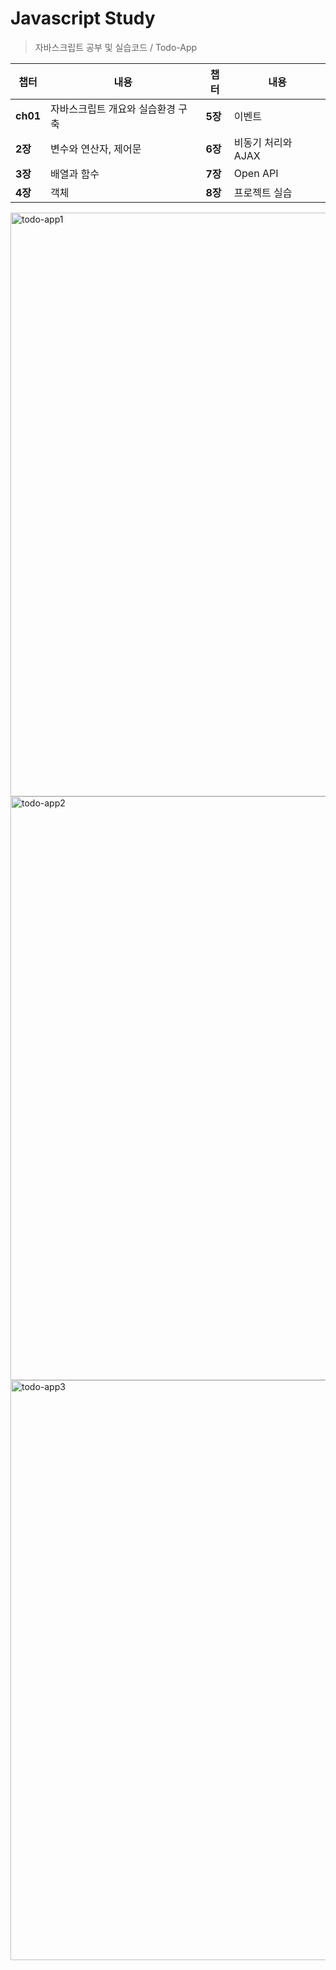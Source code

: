 # Javascript Study
> 자바스크립트 공부 및 실습코드 / Todo-App
> 
| 챕터 | 내용 | 챕터 | 내용 |
|------|------------------------------|------|------------------------------|
| **ch01** | 자바스크립트 개요와 실습환경 구축 | **5장** | 이벤트 |
| **2장** | 변수와 연산자, 제어문 | **6장** | 비동기 처리와 AJAX |
| **3장** | 배열과 함수 | **7장** | Open API |
| **4장** | 객체 | **8장** | 프로젝트 실습 |

<img width="934" alt="todo-app1" src="https://github.com/user-attachments/assets/cd929370-a880-4fdf-82c7-551e146c087c" />
<img width="934" alt="todo-app2" src="https://github.com/user-attachments/assets/baf1cfd1-9f56-4a9c-bd36-3e5fee00125e" />
<img width="928" alt="todo-app3" src="https://github.com/user-attachments/assets/2de582b3-1116-47cb-b050-1d4597d15e24" />

